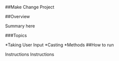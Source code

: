 
##Make Change Project

##Overview

Summary here

###Topics

*Taking User Input *Casting *Methods ##How to run

Instructions
Instructions
